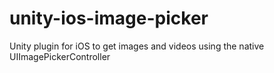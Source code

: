 # unity-ios-image-picker
Unity plugin for iOS to get images and videos using the native UIImagePickerController
